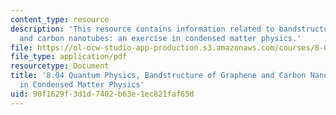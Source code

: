 ```yaml
---
content_type: resource
description: 'This resource contains information related to bandstructure of graphene
  and carbon nanotubes: an exercise in condensed matter physics.'
file: https://ol-ocw-studio-app-production.s3.amazonaws.com/courses/8-04-quantum-physics-i-spring-2013/90f1629f3d1d7402b63e1ec821faf65d_MIT8_04S13_BandGrapheneCNT.pdf
file_type: application/pdf
resourcetype: Document
title: '8.04 Quantum Physics, Bandstructure of Graphene and Carbon Nanotubes: An Exercise
  in Condensed Matter Physics'
uid: 90f1629f-3d1d-7402-b63e-1ec821faf65d
---
```

